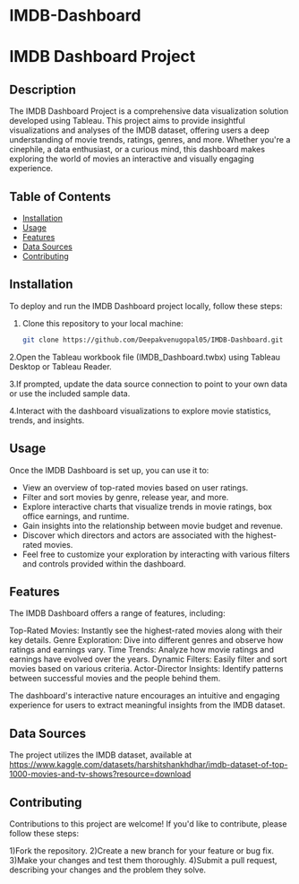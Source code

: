 # IMDB-Dashboard
# IMDB Dashboard Project

## Description

The IMDB Dashboard Project is a comprehensive data visualization solution developed using Tableau. This project aims to provide insightful visualizations and analyses of the IMDB dataset, offering users a deep understanding of movie trends, ratings, genres, and more. Whether you're a cinephile, a data enthusiast, or a curious mind, this dashboard makes exploring the world of movies an interactive and visually engaging experience.

## Table of Contents

- [Installation](#installation)
- [Usage](#usage)
- [Features](#features)
- [Data Sources](#data-sources)
- [Contributing](#contributing)


## Installation
To deploy and run the IMDB Dashboard project locally, follow these steps:

1. Clone this repository to your local machine:
   ```bash
   git clone https://github.com/Deepakvenugopal05/IMDB-Dashboard.git
2.Open the Tableau workbook file (IMDB_Dashboard.twbx) using Tableau Desktop or Tableau Reader.

3.If prompted, update the data source connection to point to your own data or use the included sample data.

4.Interact with the dashboard visualizations to explore movie statistics, trends, and insights.


## Usage
Once the IMDB Dashboard is set up, you can use it to:

* View an overview of top-rated movies based on user ratings.
* Filter and sort movies by genre, release year, and more.
* Explore interactive charts that visualize trends in movie ratings, box office earnings, and runtime.
* Gain insights into the relationship between movie budget and revenue.
* Discover which directors and actors are associated with the highest-rated movies.
* Feel free to customize your exploration by interacting with various filters and controls provided within the dashboard.


## Features
The IMDB Dashboard offers a range of features, including:

Top-Rated Movies: Instantly see the highest-rated movies along with their key details.
Genre Exploration: Dive into different genres and observe how ratings and earnings vary.
Time Trends: Analyze how movie ratings and earnings have evolved over the years.
Dynamic Filters: Easily filter and sort movies based on various criteria.
Actor-Director Insights: Identify patterns between successful movies and the people behind them.

The dashboard's interactive nature encourages an intuitive and engaging experience for users to extract meaningful insights from the IMDB dataset.


## Data Sources
The project utilizes the IMDB dataset, available at https://www.kaggle.com/datasets/harshitshankhdhar/imdb-dataset-of-top-1000-movies-and-tv-shows?resource=download


## Contributing
Contributions to this project are welcome! If you'd like to contribute, please follow these steps:

1)Fork the repository.
2)Create a new branch for your feature or bug fix.
3)Make your changes and test them thoroughly.
4)Submit a pull request, describing your changes and the problem they solve.



